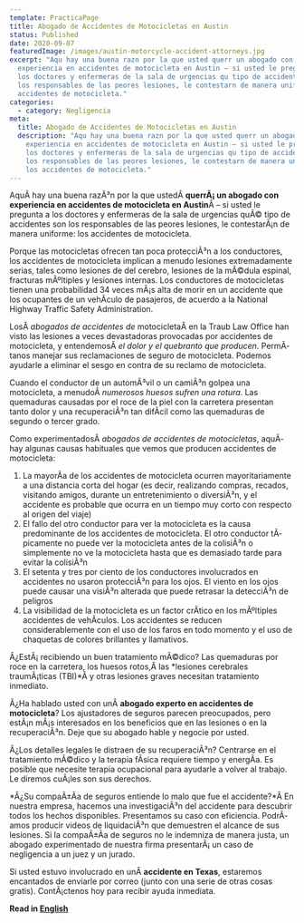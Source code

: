 ```yaml
---
template: PracticaPage
title: Abogado de Accidentes de Motocicletas en Austin
status: Published
date: 2020-09-07
featuredImage: /images/austin-motorcycle-accident-attorneys.jpg
excerpt: "Aqu­ hay una buena razn por la que usted querr un abogado con
  experiencia en accidentes de motocicleta en Austin – si usted le pregunta a
  los doctores y enfermeras de la sala de urgencias qu tipo de accidentes son
  los responsables de las peores lesiones, le contestarn de manera uniforme: los
  accidentes de motocicleta."
categories:
  - category: Negligencia
meta:
  title: Abogado de Accidentes de Motocicletas en Austin
  description: "Aqu­ hay una buena razn por la que usted querr un abogado con
    experiencia en accidentes de motocicleta en Austin – si usted le pregunta a
    los doctores y enfermeras de la sala de urgencias qu tipo de accidentes son
    los responsables de las peores lesiones, le contestarn de manera uniforme:
    los accidentes de motocicleta."
---
```

<!--StartFragment-->

AquÃ­ hay una buena razÃ³n por la que ustedÂ **querrÃ¡ un abogado con experiencia en accidentes de motocicleta en Austin**Â – si usted le pregunta a los doctores y enfermeras de la sala de urgencias quÃ© tipo de accidentes son los responsables de las peores lesiones, le contestarÃ¡n de manera uniforme: los accidentes de motocicleta.

Porque las motocicletas ofrecen tan poca protecciÃ³n a los conductores, los accidentes de motocicleta implican a menudo lesiones extremadamente serias, tales como lesiones de del cerebro, lesiones de la mÃ©dula espinal, fracturas mÃºltiples y lesiones internas. Los conductores de motocicletas tienen una probabilidad 34 veces mÃ¡s alta de morir en un accidente que los ocupantes de un vehÃ­culo de pasajeros, de acuerdo a la National Highway Traffic Safety Administration.

LosÂ *abogados de accidentes de* motocicletaÂ en la Traub Law Office han visto las lesiones a veces devastadoras provocadas por accidentes de motocicleta, y entendemosÂ *el dolor y el quebranto que producen*. PermÃ­tanos manejar sus reclamaciones de seguro de motocicleta. Podemos ayudarle a eliminar el sesgo en contra de su reclamo de motocicleta.

Cuando el conductor de un automÃ³vil o un camiÃ³n golpea una motocicleta, a menudoÂ *numerosos huesos sufren una rotura*. Las quemaduras causadas por el roce de la piel con la carretera presentan tanto dolor y una recuperaciÃ³n tan difÃ­cil como las quemaduras de segundo o tercer grado.

Como experimentadosÂ *abogados de accidentes de motocicletas*, aquÃ­ hay algunas causas habituales que vemos que producen accidentes de motocicleta:

1. La mayorÃ­a de los accidentes de motocicleta ocurren mayoritariamente a una distancia corta del hogar (es decir, realizando compras, recados, visitando amigos, durante un entretenimiento o diversiÃ³n, y el accidente es probable que ocurra en un tiempo muy corto con respecto al origen del viaje)
2. El fallo del otro conductor para ver la motocicleta es la causa predominante de los accidentes de motocicleta. El otro conductor tÃ­picamente no puede ver la motocicleta antes de la colisiÃ³n o simplemente no ve la motocicleta hasta que es demasiado tarde para evitar la colisiÃ³n
3. El setenta y tres por ciento de los conductores involucrados en accidentes no usaron protecciÃ³n para los ojos. El viento en los ojos puede causar una visiÃ³n alterada que puede retrasar la detecciÃ³n de peligros
4. La visibilidad de la motocicleta es un factor crÃ­tico en los mÃºltiples accidentes de vehÃ­culos. Los accidentes se reducen considerablemente con el uso de los faros en todo momento y el uso de chaquetas de colores brillantes y llamativos.

Â¿EstÃ¡ recibiendo un buen tratamiento mÃ©dico? Las quemaduras por roce en la carretera, los huesos rotos,Â las *lesiones cerebrales traumÃ¡ticas (TBI)*Â y otras lesiones graves necesitan tratamiento inmediato.

Â¿Ha hablado usted con unÂ **abogado experto en accidentes de motocicleta**? Los ajustadores de seguros parecen preocupados, pero estÃ¡n mÃ¡s interesados en los beneficios que en las lesiones o en la recuperaciÃ³n. Deje que su abogado hable y negocie por usted.

Â¿Los detalles legales le distraen de su recuperaciÃ³n? Centrarse en el tratamiento mÃ©dico y la terapia fÃ­sica requiere tiempo y energÃ­a. Es posible que necesite terapia ocupacional para ayudarle a volver al trabajo. Le diremos cuÃ¡les son sus derechos.

*Â¿Su compaÃ±Ã­a de seguros entiende lo malo que fue el accidente?*Â En nuestra empresa, hacemos una investigaciÃ³n del accidente para descubrir todos los hechos disponibles. Presentamos su caso con eficiencia. PodrÃ­amos producir videos de liquidaciÃ³n que demuestren el alcance de sus lesiones. Si la compaÃ±Ã­a de seguros no le indemniza de manera justa, un abogado experimentado de nuestra firma presentarÃ¡ un caso de negligencia a un juez y un jurado.

Si usted estuvo involucrado en unÂ **accidente en Texas**, estaremos encantados de enviarle por correo (junto con una serie de otras cosas gratis). ContÃ¡ctenos hoy para recibir ayuda inmediata.

<!--EndFragment-->

**Read in [English](/practice-areas/motorcycle-accident-attorney/)**